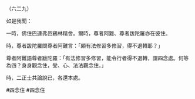 （六二九）

如是我聞：

一時，佛住巴連弗邑鷄林精舍。爾時，尊者阿難、尊者跋陀羅亦在彼住。

時，尊者跋陀羅問尊者阿難言：「頗有法修習多修習，得不退轉耶？」

尊者阿難語尊者跋陀羅：「有法修習多修習，能令行者得不退轉，謂四念處。何等為四？身身觀念住，受、心、法法觀念住。」

時，二正士共論說已，各還本處。





#四念住
#四念住
